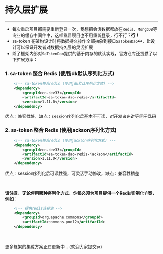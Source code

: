 # 持久层扩展
--- 
- 每次重启项目都需要重新登录一次，我想把会话数据都放在`Redis`、`MongoDB`等专业的缓存中间件中，这样重启项目也不用重新登录，行不行？**行！**
- sa-token 在架构设计时将数据持久操作全部抽象到接口`SaTokenDao`中，此设计可以保证开发者对数据持久层的灵活扩展
- 除了框架内部对`SaTokenDao`提供的基于内存的默认实现，官方仓库还提供了以下扩展方案：


### 1. sa-token 整合 Redis (使用jdk默认序列化方式)
``` xml 
	<!-- sa-token整合redis (使用jdk默认序列化方式) -->
	<dependency>
		<groupId>cn.dev33</groupId>
		<artifactId>sa-token-dao-redis</artifactId>
		<version>1.11.0</version>
	</dependency>
```
优点：兼容性好，缺点：session序列化后基本不可读，对开发者来讲等同于乱码


### 2. sa-token 整合 Redis (使用jackson序列化方式)
``` xml 
	<!-- sa-token整合redis (使用jackson序列化方式) -->
	<dependency>
		<groupId>cn.dev33</groupId>
		<artifactId>sa-token-dao-redis-jackson</artifactId>
		<version>1.11.0</version>
	</dependency>
```
优点：session序列化后可读性强，可灵活手动修改，缺点：兼容性稍差


<br>

**请注意，无论使用哪种序列化方式，你都必须为项目提供一个Redis实例化方案，例如：**
``` xml
	<!-- 提供redis连接池 -->
	<dependency>
		<groupId>org.apache.commons</groupId>
		<artifactId>commons-pool2</artifactId>
	</dependency>
```


<br><br>
更多框架的集成方案正在更新中... (欢迎大家提交pr)



